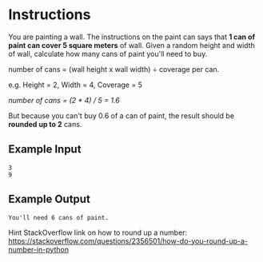# Instructions

You are painting a wall. The instructions on the paint can says that **1 can of paint can cover 5 square meters** of wall.
Given a random height and width of wall, calculate how many cans of paint you'll need to buy.

number of cans = (wall height x wall width) ÷ coverage per can.

e.g. Height = 2, Width = 4, Coverage = 5

_number of cans = (2 * 4) / 5
               = 1.6_

But because you can't buy 0.6 of a can of paint, the result should be **rounded up to 2** cans.

## Example Input
```
3
9
```

## Example Output
```
You'll need 6 cans of paint.
```

Hint
StackOverflow link on how to round up a number: https://stackoverflow.com/questions/2356501/how-do-you-round-up-a-number-in-python